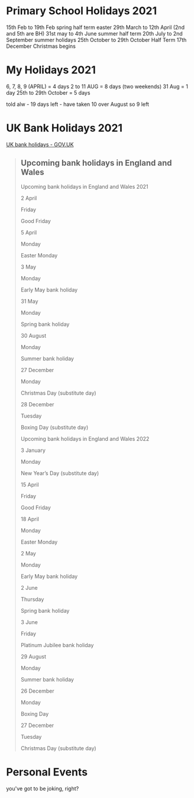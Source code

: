 # Primary School Holidays 2021

15th Feb to 19th Feb spring half term
easter 29th March to 12th April (2nd and 5th are BH)
31st may to 4th June summer half term
20th July to 2nd September summer holidays
25th October to 29th October Half Term
17th December Christmas begins
# My Holidays 2021

6, 7, 8, 9 (APRIL) = 4 days
2 to 11 AUG = 8 days (two weekends)
31 Aug = 1 day 
25th to 29th October = 5 days

told alw - 19 days left - have taken 10 over August
so 9 left 



# UK Bank Holidays 2021

[UK bank holidays - GOV.UK](https://www.gov.uk/bank-holidays)  
  

> Upcoming bank holidays in England and Wales
> -------------------------------------------
> 
> Upcoming bank holidays in England and Wales 2021
> 
> 2 April
> 
> Friday
> 
> Good Friday
> 
> 5 April
> 
> Monday
> 
> Easter Monday
> 
> 3 May
> 
> Monday
> 
> Early May bank holiday
> 
> 31 May
> 
> Monday
> 
> Spring bank holiday
> 
> 30 August
> 
> Monday
> 
> Summer bank holiday
> 
> 27 December
> 
> Monday
> 
> Christmas Day (substitute day)
> 
> 28 December
> 
> Tuesday
> 
> Boxing Day (substitute day)
> 
> Upcoming bank holidays in England and Wales 2022
> 
> 3 January
> 
> Monday
> 
> New Year’s Day (substitute day)
> 
> 15 April
> 
> Friday
> 
> Good Friday
> 
> 18 April
> 
> Monday
> 
> Easter Monday
> 
> 2 May
> 
> Monday
> 
> Early May bank holiday
> 
> 2 June
> 
> Thursday
> 
> Spring bank holiday
> 
> 3 June
> 
> Friday
> 
> Platinum Jubilee bank holiday
> 
> 29 August
> 
> Monday
> 
> Summer bank holiday
> 
> 26 December
> 
> Monday
> 
> Boxing Day
> 
> 27 December
> 
> Tuesday
> 
> Christmas Day (substitute day)

# Personal Events

you've got to be joking, right?
